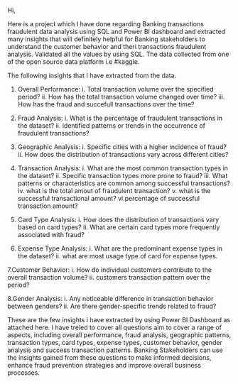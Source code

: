 Hi,

Here is a project which I have done regarding Banking transactions fraudulent data analysis using SQL and Power BI dashboard and extracted many insights that will definitely helpful for Banking stakeholders to understand the customer behavior and theri transactions fraudulent analysis. Validated all the values by using SQL. 
The data collected from one of the open source data platform i.e #kaggle.


The following insights that I have extracted from the data.

1. Overall Performance:
i. Total transaction volume over the specified period?
ii. How has the total transaction volume changed over time?
iii. How has the fraud and succefull transactions over the time?

2. Fraud Analysis:
i. What is the percentage of fraudulent transactions in the dataset?
ii. identified patterns or trends in the occurrence of fraudulent transactions?

3. Geographic Analysis:
i. Specific cities with a higher incidence of fraud?
ii. How does the distribution of transactions vary across different cities?

4. Transaction Analysis:
i. What are the most common transaction types in the dataset?
ii. Specific transaction types more prone to fraud?
iii. What patterns or characteristics are common among successful transactions?
iv. what is the total amout of fraudulent transaction?
v. what is the successful transactional amount?
vi.percentage of successful transaction amount?

5. Card Type Analysis:
i. How does the distribution of transactions vary based on card types?
ii. What are certain card types more frequently associated with fraud?

6. Expense Type Analysis:
i. What are the predominant expense types in the dataset?
ii. what are most usage type of card for expense types.

7.Customer Behavior:
i. How do individual customers contribute to the overall transaction volume?
ii. customers transaction pattern over the period?

8.Gender Analysis:
i. Any noticeable difference in transaction behavior between genders?
ii. Are there gender-specific trends related to fraud?


These are the few insights i have extracted by using Power BI Dashboard as attached here. I have treied to cover all questions aim to cover a range of aspects, including overall performance, fraud analysis, geographic patterns, transaction types, card types, expense types, customer behavior, gender analysis and success transaction patterns. Banking Stakeholders can use the insights gained from these questions to make informed decisions, enhance fraud prevention strategies and improve overall business processes.
